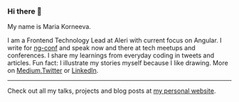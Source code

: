 ### Hi there 👋

My name is Maria Korneeva.

I am a Frontend Technology Lead at Aleri with current focus on Angular. I write for [ng-conf](http://ng-conf.org) and speak now and there at tech meetups and conferences. I share my learnings from everyday coding in tweets and articles. Fun fact: I illustrate my stories myself because I like drawing.
More on [Medium](https://browserperson.medium.com/),[Twitter](https://twitter.com/BrowserPerson) or [LinkedIn](https://www.linkedin.com/in/maria-korneeva/).

---

Check out all my talks, projects and blog posts at [my personal website](https://browser-person.com).

<!--
**korneevamg/korneevamg** is a ✨ _special_ ✨ repository because its `README.md` (this file) appears on your GitHub profile.

Here are some ideas to get you started:

- 🔭 I’m currently working on ...
- 🌱 I’m currently learning ...
- 👯 I’m looking to collaborate on ...
- 🤔 I’m looking for help with ...
- 💬 Ask me about ...
- 📫 How to reach me: ...
- 😄 Pronouns: ...
- ⚡ Fun fact: ...
https://github.com/ikatyang/emoji-cheat-sheet/blob/master/README.md
-->

